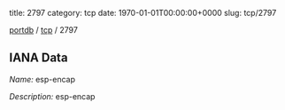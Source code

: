 title: 2797
category: tcp
date: 1970-01-01T00:00:00+0000
slug: tcp/2797

[portdb](/) / [tcp](/category/tcp.html) / 2797


## IANA Data

_Name:_ esp-encap

_Description:_ esp-encap


